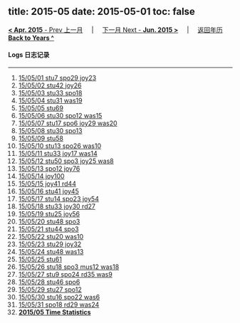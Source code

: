title: 2015-05
date: 2015-05-01
toc: false
---
[**< Apr. 2015** - Prev 上一月](/lifelogs/2015/04/index.html) &nbsp; &nbsp; | &nbsp; &nbsp; [下一月 Next - **Jun. 2015 >**](/lifelogs/2015/06/index.html) &nbsp; &nbsp; |  &nbsp; &nbsp; [返回年历 **Back to Years ^**](/lifelogs/index.html)
<br/>
#### Logs 日志记录
---
1. [15/05/01 stu7 spo29 joy23](/lifelogs/2015/05/d01.html)
2. [15/05/02 stu42 joy26](/lifelogs/2015/05/d02.html)
3. [15/05/03 stu33 spo18](/lifelogs/2015/05/d03.html)
4. [15/05/04 stu31 was19](/lifelogs/2015/05/d04.html)
5. [15/05/05 stu69](/lifelogs/2015/05/d05.html)
6. [15/05/06 stu30 spo12 was15](/lifelogs/2015/05/d06.html)
7. [15/05/07 stu17 spo6 joy29 was20](/lifelogs/2015/05/d07.html)
8. [15/05/08 stu30 spo13](/lifelogs/2015/05/d08.html)
9. [15/05/09 stu58](/lifelogs/2015/05/d09.html)
10. [15/05/10 stu13 spo26 was10](/lifelogs/2015/05/d10.html)
11. [15/05/11 stu33 joy17 was14](/lifelogs/2015/05/d11.html)
12. [15/05/12 stu50 spo3 joy25 was8](/lifelogs/2015/05/d12.html)
13. [15/05/13 spo12 joy76](/lifelogs/2015/05/d13.html)
14. [15/05/14 joy100](/lifelogs/2015/05/d14.html)
15. [15/05/15 joy41 rd44](/lifelogs/2015/05/d15.html)
16. [15/05/16 stu41 joy45](/lifelogs/2015/05/d16.html)
17. [15/05/17 stu14 spo23 joy54](/lifelogs/2015/05/d17.html)
18. [15/05/18 stu33 joy30 rd27](/lifelogs/2015/05/d18.html)
19. [15/05/19 stu25 joy56](/lifelogs/2015/05/d19.html)
20. [15/05/20 stu48 spo3](/lifelogs/2015/05/d20.html)
21. [15/05/21 stu44 spo3](/lifelogs/2015/05/d21.html)
22. [15/05/22 stu20 was10](/lifelogs/2015/05/d22.html)
23. [15/05/23 stu29 joy32](/lifelogs/2015/05/d23.html)
24. [15/05/24 stu48 was13](/lifelogs/2015/05/d24.html)
25. [15/05/25 stu61](/lifelogs/2015/05/d25.html)
26. [15/05/26 stu18 spo3 mus12 was18](/lifelogs/2015/05/d26.html)
27. [15/05/27 stu9 spo24 rd35 was9](/lifelogs/2015/05/d27.html)
28. [15/05/28 stu46 spo6](/lifelogs/2015/05/d28.html)
29. [15/05/29 stu27 spo12](/lifelogs/2015/05/d29.html)
30. [15/05/30 stu16 spo22 was6](/lifelogs/2015/05/d30.html)
31. [15/05/31 spo18 rd29 was24](/lifelogs/2015/05/d31.html)
32. **[2015/05 Time Statistics](/lifelogs/2015/05/time_stat.html)**